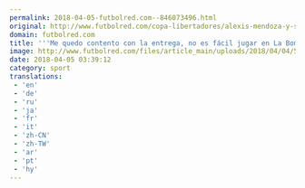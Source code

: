 ```yaml
---
permalink: 2018-04-05-futbolred.com--846073496.html
original: http://www.futbolred.com/copa-libertadores/alexis-mendoza-y-su-confianza-en-junior-tras-perder-con-boca-juniors-83070
domain: futbolred.com
title: '''Me quedo contento con la entrega, no es fácil jugar en La Bombonera'': Mendoza'
image: http://www.futbolred.com/files/article_main/uploads/2018/04/04/5ac5974e7a2ab.jpeg
date: 2018-04-05 03:39:12
category: sport
translations: 
 - 'en'
 - 'de'
 - 'ru'
 - 'ja'
 - 'fr'
 - 'it'
 - 'zh-CN'
 - 'zh-TW'
 - 'ar'
 - 'pt'
 - 'hy'
---
```


